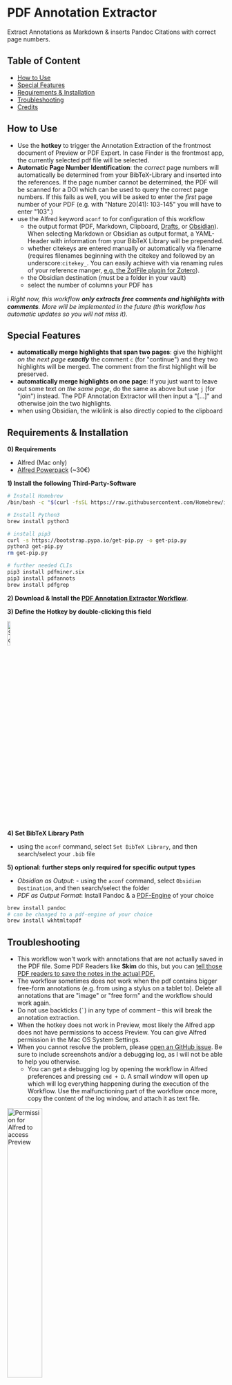 # PDF Annotation Extractor
Extract Annotations as Markdown & inserts Pandoc Citations with correct page numbers. 

## Table of Content
- [How to Use](https://github.com/chrisgrieser/pdf-annotation-extractor-alfred#how-to-use)
- [Special Features](https://github.com/chrisgrieser/pdf-annotation-extractor-alfred#special-features)
- [Requirements & Installation](https://github.com/chrisgrieser/pdf-annotation-extractor-alfred#requirements--installation)
- [Troubleshooting](https://github.com/chrisgrieser/pdf-annotation-extractor-alfred#troubleshooting)
- [Credits](https://github.com/chrisgrieser/pdf-annotation-extractor-alfred#credits)

## How to Use
- Use the **hotkey** to trigger the Annotation Extraction of the frontmost document of Preview or PDF Expert. In case Finder is the frontmost app, the currently selected pdf file will be selected. 
- **Automatic Page Number Identification**: the *correct* page numbers will automatically be determined from your BibTeX-Library and inserted into the references. If the page number cannot be determined, the PDF will be scanned for a DOI which can be used to query the correct page numbers. If this fails as well, you will be asked to enter the *first* page number of your PDF (e.g. with "Nature 20(41): 103-145" you will have to enter "103".)
- use the Alfred keyword `aconf` to for configuration of this workflow
  -  the output format (PDF, Markdown, Clipboard, [Drafts](https://getdrafts.com/), or [Obsidian](https://obsidian.md/)). When selecting Markdown or Obsidian as output format, a YAML-Header with information from your BibTeX Library will be prepended. 
  -  whether citekeys are entered manually or automatically via filename (requires filenames beginning with the citekey and followed by an underscore:`citekey_`. You can easily achieve with via renaming rules of your reference manger, [e.g. the ZotFile plugin for Zotero](http://zotfile.com/#renaming-rules)).
  -  the Obsidian destination (must be a folder in your vault)
  -  select the number of columns your PDF has

ℹ️ _Right now, this workflow **only extracts free comments and highlights with comments**. More will be implemented in the future (this workflow has automatic updates so you will not miss it)._

## Special Features
- **automatically merge highlights that span two pages**: give the highlight _on the next page **exactly**_ the comment `c` (for "continue") and they two highlights will be merged. The comment from the first highlight will be preserved. 
- **automatically merge highlights on one page**: If you just want to leave out some text _on the same page_, do the same as above but use `j` (for "join") instead. The PDF Annotation Extractor will then input a "[...]" and otherwise join the two highlights.
- when using Obsidian, the wikilink is also directly copied to the clipboard


## Requirements & Installation

**0) Requirements**
- Alfred (Mac only)
- [Alfred Powerpack](https://www.alfredapp.com/shop/) (~30€)

**1) Install the following Third-Party-Software**
```bash
# Install Homebrew
/bin/bash -c "$(curl -fsSL https://raw.githubusercontent.com/Homebrew/install/HEAD/install.sh)"

# Install Python3
brew install python3

# install pip3
curl -s https://bootstrap.pypa.io/get-pip.py -o get-pip.py
python3 get-pip.py
rm get-pip.py

# further needed CLIs
pip3 install pdfminer.six
pip3 install pdfannots
brew install pdfgrep
```

**2) Download & Install the [PDF Annotation Extractor Workflow](https://github.com/chrisgrieser/pdf-annotation-extractor-alfred/releases/latest/)**.

**3) Define the Hotkey by double-clicking this field**

<img width=12% alt="Screenshot 2021-09-11 22 12 14" src="https://user-images.githubusercontent.com/73286100/132960488-a60eff61-16a9-42cf-801f-c42612fbfb5e.png">

**4) Set BibTeX Library Path**
- using the `aconf` command, select `Set BibTeX Library`, and then search/select your `.bib` file

**5) optional: further steps only required for specific output types**
- _Obsidian as Output_: - using the `aconf` command, select `Obsidian Destination`, and then search/select the folder 
- _PDF as Output Format_: Install Pandoc & a [PDF-Engine](https://pandoc.org/MANUAL.html#option--pdf-engine) of your choice

```bash
brew install pandoc
# can be changed to a pdf-engine of your choice
brew install wkhtmltopdf
```

## Troubleshooting 
- This workflow won't work with annotations that are not actually saved in the PDF file. Some PDF Readers like **Skim** do this, but you can [tell those PDF readers to save the notes in the actual PDF.](https://skim-app.sourceforge.io/manual/SkimHelp_45.html)
- The workflow sometimes does not work when the pdf contains bigger free-form annotations (e.g. from using a stylus on a tablet to). Delete all annotations that are "image" or "free form" and the workflow should work again.
- Do not use backticks (`` ` ``) in any type of comment – this will break the annotation extraction.
- When the hotkey does not work in Preview, most likely the Alfred app does not have permissions to access Preview. You can give Alfred permission in the Mac OS System Settings.
- When you cannot resolve the problem, please [open an GitHub issue](https://github.com/chrisgrieser/pdf-annotation-extractor-alfred/issues). Be sure to include screenshots and/or a debugging log, as I will not be able to help you otherwise. 
  - You can get a debugging log by opening the workflow in Alfred preferences and pressing `cmd + D`. A small window will open up which will log everything happening during the execution of the Workflow. Use the malfunctioning part of the workflow once more, copy the content of the log window, and attach it as text file. 

<img src="https://i.imgur.com/ylGDs2f.png" alt="Permission for Alfred to access Preview" width=40%> 

## Credits
This workflow was created by [Chris Grieser](https://chris-grieser.de/). Thanks to [Andrew Baumann for his python CLI 'pdfannots'](https://github.com/0xabu/pdfannots) without which this Alfred Workflow would not be possible.
